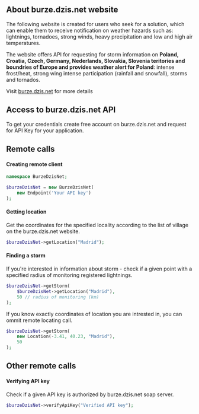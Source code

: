 ## About burze.dzis.net website

The following website is created for users who seek for a solution, which can enable them to receive notification on weather hazards such as: lightnings, tornadoes, strong winds, heavy precipitation and low and high air temperatures.

The website offers API for requesting for storm information on __Poland, Croatia, Czech, Germany, Nederlands, Slovakia, Slovenia teritories and boundries of Europe and provides weather alert for Poland__: intense frost/heat, strong wing intense participation (rainfall and snowfall), storms and tornados.

Visit [burze.dzis.net](http://www.burze.dzis.net) for more details


## Access to burze.dzis.net API

To get your credentials create free account on burze.dzis.net and request for API Key for your application.


## Remote calls

#### Creating remote client

```php
namespace BurzeDzisNet;

$burzeDzisNet = new BurzeDzisNet(
    new Endpoint('Your API key')
);
```

#### Getting location

Get the coordinates for the specified locality according to the list of village on the burze.dzis.net website.

```php
$burzeDzisNet->getLocation("Madrid");
```

#### Finding a storm

If you're interested in information about storm - check if a given point with a specified radius of monitoring registered lightnings.

```php
$burzeDzisNet->getStorm(
    $burzeDzisNet->getLocation("Madrid"),
    50 // radius of monitoring (km)
);
```

If you know exactly coordinates of location you are intrested in, you can ommit remote locating call.

```php
$burzeDzisNet->getStorm(
    new Location(-3.41, 40.23, "Madrid"),
    50
);
```

## Other remote calls

#### Verifying API key

Check if a given API key is authorized by burze.dzis.net soap server.

```php
$burzeDzisNet->verifyApiKey("Verified API key");
```

